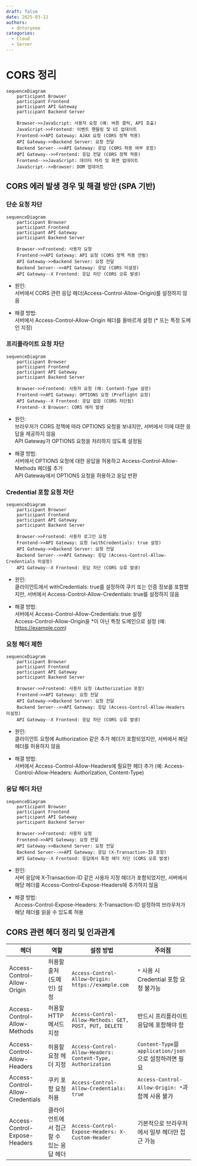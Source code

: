```yaml
---
draft: false
date: 2025-03-12
authors:
  - dotoryeee
categories:
  - Cloud
  - Server
---
```

# CORS 정리

<!-- more -->
``` mermaid
sequenceDiagram
    participant Browser
    participant Frontend
    participant API Gateway
    participant Backend Server

    Browser->>JavaScript: 사용자 요청 (예: 버튼 클릭, API 호출)
    JavaScript->>Frontend: 이벤트 핸들링 및 UI 업데이트
    Frontend->>API Gateway: AJAX 요청 (CORS 정책 적용)
    API Gateway->>Backend Server: 요청 전달
    Backend Server-->>API Gateway: 응답 (CORS 허용 여부 포함)
    API Gateway-->>Frontend: 응답 전달 (CORS 정책 적용)
    Frontend-->>JavaScript: 데이터 처리 및 화면 업데이트
    JavaScript-->>Browser: DOM 업데이트
```

## CORS 에러 발생 경우 및 해결 방안 (SPA 기반)

### 단순 요청 차단
```mermaid
sequenceDiagram
    participant Browser
    participant Frontend
    participant API Gateway
    participant Backend Server

    Browser->>Frontend: 사용자 요청
    Frontend->>API Gateway: API 요청 (CORS 정책 적용 안됨)
    API Gateway->>Backend Server: 요청 전달
    Backend Server-->>API Gateway: 응답 (CORS 미설정)
    API Gateway--X Frontend: 응답 차단 (CORS 오류 발생)
```

- 원인:<br>
서버에서 CORS 관련 응답 헤더(Access-Control-Allow-Origin)를 설정하지 않음

- 해결 방법:<br>
서버에서 Access-Control-Allow-Origin 헤더를 올바르게 설정 (* 또는 특정 도메인 지정)

### 프리플라이트 요청 차단
```mermaid
sequenceDiagram
    participant Browser
    participant Frontend
    participant API Gateway
    participant Backend Server

    Browser->>Frontend: 사용자 요청 (예: Content-Type 설정)
    Frontend->>API Gateway: OPTIONS 요청 (Preflight 요청)
    API Gateway--X Frontend: 응답 없음 (CORS 차단됨)
    Frontend--X Browser: CORS 에러 발생
```

- 원인:<br>
브라우저가 CORS 정책에 따라 OPTIONS 요청을 보내지만, 서버에서 이에 대한 응답을 제공하지 않음<br>
API Gateway가 OPTIONS 요청을 처리하지 않도록 설정됨

- 해결 방법:<br>
서버에서 OPTIONS 요청에 대한 응답을 허용하고 Access-Control-Allow-Methods 헤더를 추가<br>
API Gateway에서 OPTIONS 요청을 허용하고 응답 반환

### Credential 포함 요청 차단
```mermaid
sequenceDiagram
    participant Browser
    participant Frontend
    participant API Gateway
    participant Backend Server

    Browser->>Frontend: 사용자 로그인 요청
    Frontend->>API Gateway: 요청 (withCredentials: true 설정)
    API Gateway->>Backend Server: 요청 전달
    Backend Server-->>API Gateway: 응답 (Access-Control-Allow-Credentials 미설정)
    API Gateway--X Frontend: 응답 차단 (CORS 오류 발생)
```

- 원인:<br>
클라이언트에서 withCredentials: true를 설정하여 쿠키 또는 인증 정보를 포함했지만, 서버에서 Access-Control-Allow-Credentials: true를 설정하지 않음

- 해결 방법:<br>
서버에서 Access-Control-Allow-Credentials: true 설정<br>
Access-Control-Allow-Origin을 *이 아닌 특정 도메인으로 설정 (예: https://example.com)

### 요청 헤더 제한
```mermaid
sequenceDiagram
    participant Browser
    participant Frontend
    participant API Gateway
    participant Backend Server

    Browser->>Frontend: 사용자 요청 (Authorization 포함)
    Frontend->>API Gateway: 요청 전달
    API Gateway->>Backend Server: 요청 전달
    Backend Server-->>API Gateway: 응답 (Access-Control-Allow-Headers 미설정)
    API Gateway--X Frontend: 응답 차단 (CORS 오류 발생)
```

- 원인:<br>
클라이언트 요청에 Authorization 같은 추가 헤더가 포함되었지만, 서버에서 해당 헤더를 허용하지 않음

- 해결 방법:<br>
서버에서 Access-Control-Allow-Headers에 필요한 헤더 추가 (예: Access-Control-Allow-Headers: Authorization, Content-Type)

### 응답 헤더 차단
```mermaid
sequenceDiagram
    participant Browser
    participant Frontend
    participant API Gateway
    participant Backend Server

    Browser->>Frontend: 사용자 요청
    Frontend->>API Gateway: 요청 전달
    API Gateway->>Backend Server: 요청 전달
    Backend Server-->>API Gateway: 응답 (X-Transaction-ID 포함)
    API Gateway--X Frontend: 응답에서 특정 헤더 차단 (CORS 오류 발생)
```

- 원인:<br>
서버 응답에 X-Transaction-ID 같은 사용자 지정 헤더가 포함되었지만, 서버에서 해당 헤더를 Access-Control-Expose-Headers에 추가하지 않음

- 해결 방법:<br>
Access-Control-Expose-Headers: X-Transaction-ID 설정하여 브라우저가 해당 헤더를 읽을 수 있도록 허용


## CORS 관련 헤더 정리 및 인과관계

| 헤더 | 역할 | 설정 방법 | 주의점 |
|------|------|------|------|
| Access-Control-Allow-Origin | 허용할 출처(도메인) 설정 | `Access-Control-Allow-Origin: https://example.com` | `*` 사용 시 Credential 포함 요청 불가능 |
| Access-Control-Allow-Methods | 허용할 HTTP 메서드 지정 | `Access-Control-Allow-Methods: GET, POST, PUT, DELETE` | 반드시 프리플라이트 응답에 포함해야 함 |
| Access-Control-Allow-Headers | 허용할 요청 헤더 지정 | `Access-Control-Allow-Headers: Content-Type, Authorization` | `Content-Type`을 `application/json`으로 설정하려면 필요 |
| Access-Control-Allow-Credentials | 쿠키 포함 요청 허용 | `Access-Control-Allow-Credentials: true` | `Access-Control-Allow-Origin: *`과 함께 사용 불가 |
| Access-Control-Expose-Headers | 클라이언트에서 접근할 수 있는 응답 헤더 | `Access-Control-Expose-Headers: X-Custom-Header` | 기본적으로 브라우저에서 일부 헤더만 접근 가능 |

